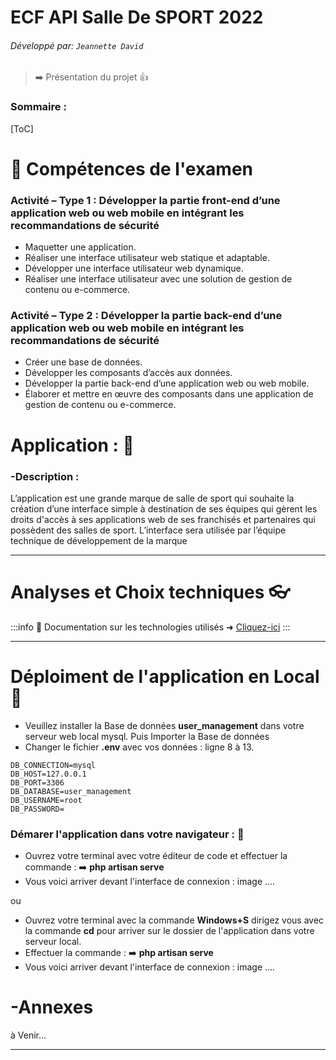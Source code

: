 # ECF API Salle De SPORT 2022

###### Développé par: `Jeannette David`
 
> :arrow_right: Présentation du projet :+1: 
### Sommaire :
[ToC]

# :memo: Compétences de l'examen


### Activité – Type 1 : Développer la partie front-end d’une application web ou web mobile en intégrant les recommandations de sécurité

- Maquetter une application.
- Réaliser une interface utilisateur web statique et adaptable.
- Développer une interface utilisateur web dynamique.
- Réaliser une interface utilisateur avec une solution de gestion de contenu ou e-commerce.



### Activité – Type 2 : Développer la partie back-end d’une application web ou web mobile en intégrant les recommandations de sécurité

- Créer une base de données.
- Développer les composants d’accès aux données.
- Développer la partie back-end d’une application web ou web mobile.
- Élaborer et mettre en œuvre des composants dans une application de gestion de contenu ou e-commerce.




# Application  : :notebook: 
### -Description :

L’application est une grande marque de salle de sport qui souhaite la création d’une 
interface simple à destination de ses équipes qui gèrent les droits d'accès à ses 
applications web de ses franchisés et partenaires qui possèdent des salles de sport.
L’interface sera utilisée par l’équipe technique de développement de la marque

---



# Analyses et Choix techniques :eyeglasses: 
:::info
:pushpin: Documentation sur les technologies utilisés ➜ [Cliquez-ici](https://hackmd.io/c/tutorials) 
:::

---
# Déploiment de l'application en Local :lock_with_ink_pen: 

- Veuillez installer la Base de données <b>user_management</b> dans votre serveur web local mysql. Puis Importer la Base de données 
-  Changer le fichier <b>.env</b> avec vos données : ligne  8 à 13.
```javascript=8
DB_CONNECTION=mysql
DB_HOST=127.0.0.1
DB_PORT=3306
DB_DATABASE=user_management
DB_USERNAME=root
DB_PASSWORD=
```
### Démarer l'application dans votre navigateur : :rocket: 
- Ouvrez votre terminal avec votre éditeur de code et effectuer la commande :
:arrow_right: <b>php artisan serve</b> 
- Vous voici arriver devant l'interface de connexion : 
image ....

ou

- Ouvrez votre terminal avec la commande <b>Windows+S</b> dirigez vous avec la commande <b>cd</b> pour arriver sur le dossier de l'application dans votre serveur local.
- Effectuer la commande :
:arrow_right: <b>php artisan serve</b> 
- Vous voici arriver devant l'interface de connexion : 
image ....

# -Annexes
à Venir...

---

